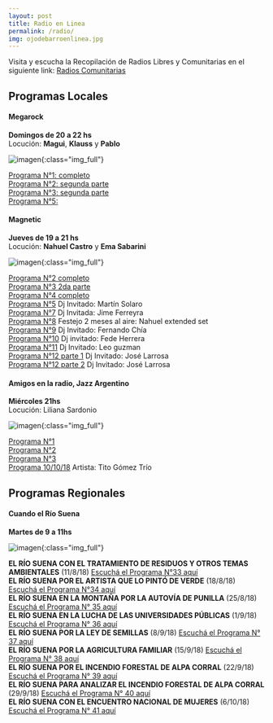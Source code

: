 ```yaml
---
layout: post
title: Radio en Linea
permalink: /radio/
img: ojodebarroenlinea.jpg
---
```


Visita y escucha la Recopilación de Radios Libres y Comunitarias en el siguiente link: [Radios Comunitarias](https://www.respeto.org.ar/radios)

## Programas Locales

#### Megarock  
__Domingos de 20 a 22 hs__  
Locución:
__Magui__, __Klauss__ y __Pablo__

![imagen]({{site.baseurl}}/img/megarock.jpg){:class="img_full"}

[Programa N°1: completo](https://archive.org/details/ojodebarro_megarock_1)  
[Programa N°2: segunda parte](https://archive.org/details/ojodebarro_megarock_2)  
[Programa N°3: segunda parte](https://archive.org/details/ojodebarro_megarock_3)  
[Programa N°5:](https://archive.org/details/ojodebarro_megarock_6)

#### Magnetic  
__Jueves de 19 a 21 hs__  
Locución: __Nahuel Castro__ y __Ema Sabarini__

![imagen]({{site.baseurl}}/img/magnetic1.jpeg){:class="img_full"}

[Programa N°2 completo](https://archive.org/details/ojodebarro_magnetic_2)  
[Programa N°3 2da parte](https://archive.org/details/ojodebarro_magnetic_3)  
[Programa N°4 completo](https://archive.org/details/ojodebarro_magnetic_4)  
[Programa N°5](https://archive.org/details/ojodebarro_magnetic_5) Dj Invitado: Martín Solaro  
[Programa N°7](https://archive.org/details/ojodebarro_magnetic_8) Dj Invitada: Jime Ferreyra  
[Programa N°8](https://archive.org/details/ojodebarro_magnetic_8_201809) Festejo 2 meses al aire: Nahuel extended set  
[Programa N°9](https://archive.org/details/magnetic_9) Dj Invitado: Fernando Chía  
[Programa N°10](https://archive.org/details/ojodebarro_magnetic_10) Dj invitado: Fede Herrera  
[Programa N°11](https://archive.org/details/ojodebarro_magnetic_11) Dj Invitado: Leo guzman  
[Programa N°12 parte 1](https://archive.org/details/ojodebarro_magnetic_12_1) Dj Invitado: José Larrosa  
[Programa N°12 parte 2](https://archive.org/details/ojodebarro_magnetic_12_2) Dj Invitado: José Larrosa  


#### Amigos en la radio, Jazz Argentino

__Miércoles 21hs__  
Locución: Liliana Sardonio  

![imagen]({{site.baseurl}}/img/amigosenlaradio.jpeg){:class="img_full"}  

[Programa N°1](https://archive.org/details/ojodebarro_amigosenlaradio_1)  
[Programa N°2](https://archive.org/details/ojodebarro_amigosenlaradio_2)  
[Programa N°3](https://archive.org/details/ojodebarro_amigosporlaradio_3)  
[Programa 10/10/18](https://archive.org/details/ojodebarro_amigosenlaradio_10_10) Artista: Tito Gómez Trío

## Programas Regionales

#### Cuando el Río Suena
__Martes de 9 a 11hs__  

![imagen]({{site.baseurl}}/img/cuandoelriosuena.jpg){:class="img_full"}

__EL RÍO SUENA CON EL TRATAMIENTO DE RESIDUOS Y OTROS TEMAS AMBIENTALES__ (11/8/18) [Escuchá el Programa N°33 aquí](https://archive.org/details/ojodebarro_cuandoelriosuena_1)  
__EL RÍO SUENA POR EL ARTISTA QUE LO PINTÓ DE VERDE__ (18/8/18) [Escuchá el Programa N°34 aquí](https://archive.org/details/ojodebarro_cuandoelriosuena_2)  
__EL RÍO SUENA EN LA MONTAÑA POR LA AUTOVÍA DE PUNILLA__ (25/8/18) [Escuchá el Programa N° 35 aquí](https://archive.org/details/ojodebarro_cuandoelriosuena_3)  
__EL RÍO SUENA EN LA LUCHA DE LAS UNIVERSIDADES PÚBLICAS__ (1/9/18) [Escuchá el Programa N° 36 aquí](https://archive.org/details/ojodebarro_cuandoelriosuena_4)  
__EL RÍO SUENA POR LA LEY DE SEMILLAS__ (8/9/18) [Escuchá el Programa N° 37 aquí](https://archive.org/details/ojodebarro_cuandoelriosuena_5)  
__EL RÍO SUENA POR LA AGRICULTURA FAMILIAR__ (15/9/18) [Escuchá el Programa N° 38 aquí](https://archive.org/details/ojodebarro_cuandoelriosuena_6)  
__EL RÍO SUENA POR EL INCENDIO FORESTAL DE ALPA CORRAL__ (22/9/18) [Escuchá el Programa N° 39 aquí](https://archive.org/details/ojodebarro_cuandoelriosuena_7)  
__EL RÍO SUENA PARA ANALIZAR EL INCENDIO FORESTAL DE ALPA CORRAL__ (29/9/18) [Escuchá el Programa N° 40 aquí](https://archive.org/details/ojodebarro_cuandoelriosuena_8)  
__EL RÍO SUENA CON EL ENCUENTRO NACIONAL DE MUJERES__ (6/10/18) [Escuchá el Programa N° 41 aquí](https://archive.org/details/ojodebarro_cuandoelriosuena_9)
